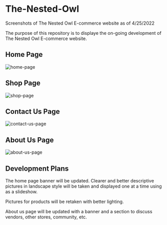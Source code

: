 # The-Nested-Owl
Screenshots of The Nested Owl E-commerce website as of 4/25/2022

The purpose of this repository is to displaye the on-going development of The Nested Owl E-commerce website.

## Home Page

![home-page](https://user-images.githubusercontent.com/86811781/167765321-5f896aa0-1515-4c40-8eeb-281356bedd28.gif)

## Shop Page

![shop-page](https://user-images.githubusercontent.com/86811781/167765389-57f2adcf-9c77-4459-b395-4a22f56eda62.gif)

## Contact Us Page

![contact-us-page](https://user-images.githubusercontent.com/86811781/167765444-d768ba44-883e-4ebe-8341-88a0f74faa1d.gif)

## About Us Page

![about-us-page](https://user-images.githubusercontent.com/86811781/167765599-afdcd423-f161-4815-89f1-fdb2f8fce879.gif)

## Development Plans

The home page banner will be updated. Clearer and better descriptive pictures in landscape style will be taken and displayed one at a time using as a slideshow.

Pictures for products will be retaken with better lighting.

About us page will be updated with a banner and a section to discuss vendors, other stores, community, etc.
